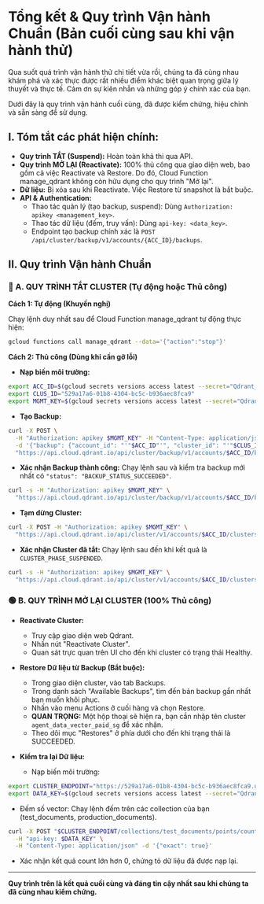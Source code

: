 # Tổng kết & Quy trình Vận hành Chuẩn (Bản cuối cùng sau khi vận hành thử)

Qua suốt quá trình vận hành thử chi tiết vừa rồi, chúng ta đã cùng nhau khám phá và xác thực được rất nhiều điểm khác biệt quan trọng giữa lý thuyết và thực tế. Cảm ơn sự kiên nhẫn và những góp ý chính xác của bạn.

Dưới đây là quy trình vận hành cuối cùng, đã được kiểm chứng, hiệu chỉnh và sẵn sàng để sử dụng.

## I. Tóm tắt các phát hiện chính:

- **Quy trình TẮT (Suspend):** Hoàn toàn khả thi qua API.
- **Quy trình MỞ LẠI (Reactivate):** 100% thủ công qua giao diện web, bao gồm cả việc Reactivate và Restore. Do đó, Cloud Function manage_qdrant không còn hữu dụng cho quy trình "Mở lại".
- **Dữ liệu:** Bị xóa sau khi Reactivate. Việc Restore từ snapshot là bắt buộc.
- **API & Authentication:**
  - Thao tác quản lý (tạo backup, suspend): Dùng `Authorization: apikey <management_key>`.
  - Thao tác dữ liệu (đếm, truy vấn): Dùng `api-key: <data_key>`.
  - Endpoint tạo backup chính xác là `POST /api/cluster/backup/v1/accounts/{ACC_ID}/backups`.

## II. Quy trình Vận hành Chuẩn

### 🔴 A. QUY TRÌNH TẮT CLUSTER (Tự động hoặc Thủ công)

**Cách 1: Tự động (Khuyến nghị)**

Chạy lệnh duy nhất sau để Cloud Function manage_qdrant tự động thực hiện:

```bash
gcloud functions call manage_qdrant --data='{"action":"stop"}'
```

**Cách 2: Thủ công (Dùng khi cần gỡ lỗi)**

- **Nạp biến môi trường:**

```bash
export ACC_ID=$(gcloud secrets versions access latest --secret="Qdrant_account_id")
export CLUS_ID="529a17a6-01b8-4304-bc5c-b936aec8fca9"
export MGMT_KEY=$(gcloud secrets versions access latest --secret="Qdrant_cloud_management_key")
```

- **Tạo Backup:**

```bash
curl -X POST \
  -H "Authorization: apikey $MGMT_KEY" -H "Content-Type: application/json" \
  -d '{"backup": {"account_id": "'"$ACC_ID"'", "cluster_id": "'"$CLUS_ID"'", "name": "manual-backup-'"$(date +%s)"'"}}' \
  "https://api.cloud.qdrant.io/api/cluster/backup/v1/accounts/$ACC_ID/backups"
```

- **Xác nhận Backup thành công:** Chạy lệnh sau và kiểm tra backup mới nhất có `"status": "BACKUP_STATUS_SUCCEEDED"`.

```bash
curl -s -H "Authorization: apikey $MGMT_KEY" \
  "https://api.cloud.qdrant.io/api/cluster/backup/v1/accounts/$ACC_ID/backups" | jq
```

- **Tạm dừng Cluster:**

```bash
curl -X POST -H "Authorization: apikey $MGMT_KEY" \
  "https://api.cloud.qdrant.io/api/cluster/v1/accounts/$ACC_ID/clusters/$CLUS_ID/suspend"
```

- **Xác nhận Cluster đã tắt:** Chạy lệnh sau đến khi kết quả là `CLUSTER_PHASE_SUSPENDED`.

```bash
curl -s -H "Authorization: apikey $MGMT_KEY" \
  "https://api.cloud.qdrant.io/api/cluster/v1/accounts/$ACC_ID/clusters/$CLUS_ID" | jq -r '.cluster.state.phase'
```

### 🟢 B. QUY TRÌNH MỞ LẠI CLUSTER (100% Thủ công)

- **Reactivate Cluster:**
  - Truy cập giao diện web Qdrant.
  - Nhấn nút "Reactivate Cluster".
  - Quan sát trực quan trên UI cho đến khi cluster có trạng thái Healthy.

- **Restore Dữ liệu từ Backup (Bắt buộc):**
  - Trong giao diện cluster, vào tab Backups.
  - Trong danh sách "Available Backups", tìm đến bản backup gần nhất bạn muốn khôi phục.
  - Nhấn vào menu Actions ở cuối hàng và chọn Restore.
  - **QUAN TRỌNG:** Một hộp thoại sẽ hiện ra, bạn cần nhập tên cluster `agent_data_vector_paid_sg` để xác nhận.
  - Theo dõi mục "Restores" ở phía dưới cho đến khi trạng thái là SUCCEEDED.

- **Kiểm tra lại Dữ liệu:**
  - Nạp biến môi trường:

```bash
export CLUSTER_ENDPOINT="https://529a17a6-01b8-4304-bc5c-b936aec8fca9.us-east4-0.gcp.cloud.qdrant.io"
export DATA_KEY=$(gcloud secrets versions access latest --secret="Qdrant_agent_data_N1D8R2vC0_5")
```

  - Đếm số vector: Chạy lệnh đếm trên các collection của bạn (test_documents, production_documents).

```bash
curl -X POST "$CLUSTER_ENDPOINT/collections/test_documents/points/count" \
  -H "api-key: $DATA_KEY" \
  -H "Content-Type: application/json" -d '{"exact": true}'
```

  - Xác nhận kết quả count lớn hơn 0, chứng tỏ dữ liệu đã được nạp lại.

---

**Quy trình trên là kết quả cuối cùng và đáng tin cậy nhất sau khi chúng ta đã cùng nhau kiểm chứng.** 